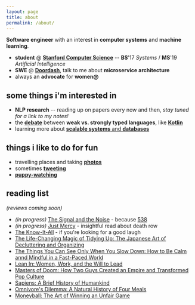 ```yaml
---
layout: page
title: about
permalink: /about/
---
```


**Software engineer** with an interest in **computer systems** and **machine learning**. 
  * **student** @ [**Stanford Computer Science**](https://cs.stanford.edu) -- **BS**'17 *Systems* / **MS**'19 *Artificial Intelligence*
  * **SWE** @ [**Doordash**](https://doordash.com), talk to me about **microservice architecture**
  * always an **advocate** for **women@**

## some things i'm interested in
  * **NLP research** -- reading up on papers every now and then, *stay tuned for a link to my notes!*
  * the [**debate**](https://www.youtube.com/watch?v=Uxl_X3zXVAM) between **weak vs. strongly typed languages**, like [**Kotlin**](https://kotlinlang.org/)
  * learning more about [**scalable systems** and **databases**](https://blog.pragmaticengineer.com/distributed-architecture-concepts-i-have-learned-while-building-payments-systems/)

## things i like to do for fun
  * travelling places and taking [**photos**](https://www.instagram.com/cjtinah/)
  * sometimes [**tweeting**](https://twitter.com/cjtinah)
  * [**puppy-watching**](https://pbs.twimg.com/media/CswfUa-VUAAf0Uq.jpg)

## reading list 
*(reviews coming soon)*
  * *(in progress)* [The Signal and the Noise](https://www.amazon.com/Signal-Noise-Many-Predictions-Fail-but/dp/0143125087/ref=sr_1_1?s=books&ie=UTF8&qid=1505453643&sr=1-1&keywords=the+signal+and+the+noise) - because [538](http://fivethirtyeight.com/)
  * *(in progress)* [Just Mercy](https://www.amazon.com/Just-Mercy-Story-Justice-Redemption/dp/081298496X) - insightful read about death row
  * [The Know-It-All](https://www.amazon.com/Know-All-Humble-Become-Smartest/dp/0743250621/ref=sr_1_1?s=books&ie=UTF8&qid=1505453699&sr=1-1&keywords=know+it+all) - if you're looking for a good laugh
  * [The Life-Changing Magic of Tidying Up: The Japanese Art of Decluttering and Organizing](https://www.amazon.com/Life-Changing-Magic-Tidying-Decluttering-Organizing/dp/1607747308)
  * [The Things You Can See Only When You Slow Down: How to Be Calm annd Mindful in a Fast-Paced World](https://www.amazon.com/Things-Only-When-Slow-Down/dp/0143130773/ref=sr_1_1?s=books&ie=UTF8&qid=1544710450&sr=1-1&keywords=the+things+you+can+see+only+when+you+slow+down)
  * [Lean In: Women, Work, and the Will to Lead](https://www.amazon.com/gp/product/0385349947/ref=dbs_a_def_rwt_bibl_vppi_i0)
  * [Masters of Doom: How Two Guys Created an Empire and Transformed Pop Culture](https://www.amazon.com/gp/product/0812972155/ref=oh_aui_detailpage_o00_s00?ie=UTF8&psc=1)
  * [Sapiens: A Brief History of Humankind](https://www.amazon.com/Sapiens-Humankind-Yuval-Noah-Harari/dp/0062316117/ref=sr_1_1?s=books&ie=UTF8&qid=1527267023&sr=1-1&keywords=sapiens)
  * [Omnivore's Dilemma: A Natural History of Four Meals](https://www.amazon.com/Omnivores-Dilemma-Natural-History-Meals/dp/0143038583/ref=sr_1_1?s=books&ie=UTF8&qid=1544710656&sr=1-1&keywords=omnivore%27s+dilemma)
  * [Moneyball: The Art of Winning an Unfair Game](https://www.amazon.com/Moneyball-Art-Winning-Unfair-Game/dp/0393324818)
